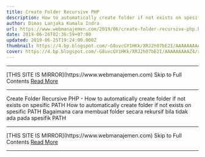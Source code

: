 ```yaml
---
title: Create Folder Recursive PHP
description: How to automatically create folder if not exists on spesific PATH
author: Dimas Lanjaka Kumala Indra
url: https://www.webmanajemen.com/2019/06/create-folder-recursive-php.html
date: 2019-06-26T02:36:59+07:00
updated: 2019-06-25T19:24:00.000Z
thumbnail: https://4.bp.blogspot.com/-G8uvcGY1HKk/XRJ2h07bE2I/AAAAAAAAAZ4/xFxE1oVc6nctLlNdnpbGx-xvqOADFqcfQCLcBGAs/s1600/iconfinder_folder_black_PHP_51814.png
cover: https://4.bp.blogspot.com/-G8uvcGY1HKk/XRJ2h07bE2I/AAAAAAAAAZ4/xFxE1oVc6nctLlNdnpbGx-xvqOADFqcfQCLcBGAs/s1600/iconfinder_folder_black_PHP_51814.png
---
```


<hr/> [THIS SITE IS MIRROR](https://www.webmanajemen.com) Skip to Full Contents <a href="https://www.webmanajemen.com/2019/06/create-folder-recursive-php.html" rel="follow" class="button" id="read-more">Read More</a> <hr/> Create Folder Recursive PHP - How to automatically create folder if not exists on spesific PATH How to automatically create folder if not exists on spesific PATH
Bagaimana cara membuat folder secara rekursif bila tidak ada pada spesifik PATH

<?php
//define document root first define document root dahulu
define('APP', $_SERVER['DOCUMENT_ROOT'], true);
// [func] path extraction and creation
function _folder_($d){
    $d = str_replace(APP, '', rtrim($d, '/'));
    $explode = explode('/', rtrim($d,'/'));
    $explode = array_filter($explode);
    $ready = (strtoupper(substr(PHP_OS, 0, 3)) === 'WIN' ? '' : '/');
    foreach ($explode as $x) {
      $ready = rtrim($ready,'/');
      $ready .= '/'.$x;
      $status = file_exists(APP.$ready);
      if ($status === false){
        mdir(APP.$ready);
      }
    }
    return $d;
}// [func] create folder permission 777
function mdir($x)
{  $oldmask = umask(0);
  mkdir($x, 0777);
  umask($oldmask);
}
//Usage Penggunaan
$folder_target = 
?> <hr/> [THIS SITE IS MIRROR](https://www.webmanajemen.com) Skip to Full Contents <a href="https://www.webmanajemen.com/2019/06/create-folder-recursive-php.html" rel="follow" class="button" id="read-more">Read More</a> <hr/>